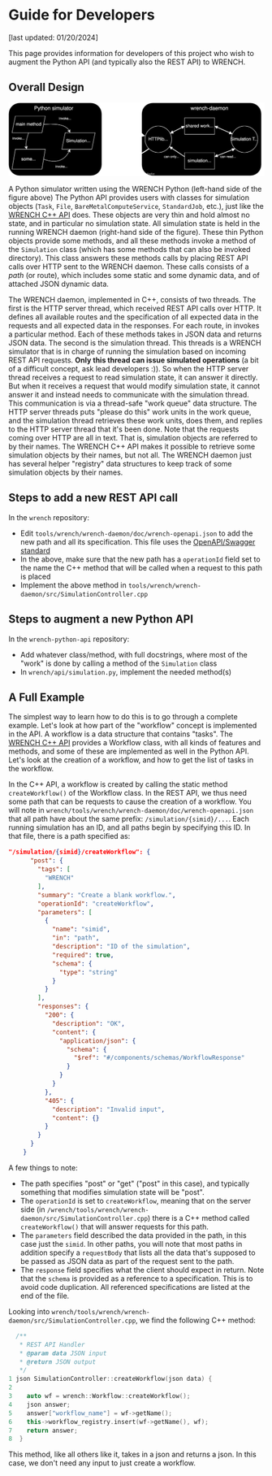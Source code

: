 # Guide for Developers

[last updated: 01/20/2024]

This page provides information for developers of this project who wish to augment the Python API (and typically also the REST API) to WRENCH. 

## Overall Design

![image](./overall_architecture.svg) 


A Python simulator written using the WRENCH Python (left-hand side of the figure above) The Python API provides users with classes for simulation objects (`Task`, `File`, `BareMetalComputeService`, `StandardJob`, etc.), just like the [WRENCH C++ API](https://wrench-project.org/wrench/latest/api_developer.html) does. These objects are very thin and hold almost no state, and in particular no simulation state. All simulation state is held in the running WRENCH daemon (right-hand side of the figure). These thin Python objects provide some methods, and all these methods invoke a method of the `Simulation` class (which has some methods that can also be invoked directory).  This class answers these methods calls by placing REST API calls over HTTP sent to the WRENCH daemon.  These calls consists of a *path* (or route), which includes some static and some dynamic data, and of attached JSON dynamic data. 

The WRENCH daemon, implemented in C++, consists of two threads. The first is the HTTP server thread, which received REST API calls over HTTP. It defines all available routes and the specification of all expected data in the requests and all expected data in the responses. For each route, in invokes a particular method. Each of these methods takes in JSON data and returns JSON data.  The second is the simulation thread. This threads is a WRENCH simulator that is in charge of running the simulation based on incoming REST API requests. **Only this thread can issue simulated operations** (a bit of a difficult concept, ask lead developers :)).  So when the HTTP server thread receives a request to read simulation state, it can answer it directly. But when it receives a request that would modify simulation state, it cannot answer it and instead needs to communicate with the simulation thread.  This communication is via a thread-safe "work queue" data structure. The HTTP server threads puts "please do this" work units in the work queue, and the simulation thread retrieves these work units, does them, and replies to the HTTP server thread that it's been done.  Note that the requests coming over HTTP are all in text. That is, simulation objects are referred to by their names.  The WRENCH C++ API makes it possible to retrieve some simulation objects by their names, but not all.  The WRENCH daemon just has several helper "registry" data structures to keep track of some simulation objects by their names. 

## Steps to add a new REST API call

In the `wrench` repository:

  - Edit `tools/wrench/wrench-daemon/doc/wrench-openapi.json` to add the new path and all its specification. This file uses the [OpenAPI/Swagger standard](https://swagger.io/specification/)
  - In the above, make sure that the new path has a `operationId` field set to the name the C++ method that will be called when a request to this path is placed
  - Implement the above method in `tools/wrench/wrench-daemon/src/SimulationController.cpp`

## Steps to augment a new Python API 

In the `wrench-python-api` repository:

  - Add whatever class/method, with full docstrings, where most of the "work" is done by calling a method of the `Simulation` class
  - In `wrench/api/simulation.py`, implement the needed method(s)


## A Full Example

The simplest way to learn how to do this is to go through a complete example. Let's look at how part of the "workflow" concept is implemented in the API. A workflow is a data structure that contains "tasks". The [WRENCH C++ API](https://wrench-project.org/wrench/latest/api_developer.html) provides a Workflow class, with all kinds of features and methods, and some of these are implemented as well in the Python API.  Let's look at the creation of a workflow, and how to get the list of tasks in the workflow.

In the C++ API, a workflow is created by calling the static method `createWorkflow()` of the
Workflow class. In the REST API, we thus need some path that can be
requests to cause the creation of a workflow. You will note in
`wrench/tools/wrench/wrench-daemon/doc/wrench-openapi.json` that all path
have about the same prefix: `/simulation/{simid}/...`. Each running simulation
has an ID, and all paths begin by specifying this ID. In that file, there is a path specified as:

```json
"/simulation/{simid}/createWorkflow": {
      "post": {
        "tags": [ 
          "WRENCH"
        ],  
        "summary": "Create a blank workflow.",
        "operationId": "createWorkflow",
        "parameters": [
          {
            "name": "simid",
            "in": "path",
            "description": "ID of the simulation",
            "required": true,
            "schema": { 
              "type": "string"
            } 
          } 
        ],
        "responses": { 
          "200": {
            "description": "OK",
            "content": {
              "application/json": {
                "schema": {
                  "$ref": "#/components/schemas/WorkflowResponse"
                } 
              }     
            }       
          },      
          "405": {
            "description": "Invalid input",
            "content": {}
          }
        }
      }
    }
```

A few things to note:

  - The path specifies "post" or "get" ("post" in this case), and typically something that modifies simulation state will be "post". 
  - The `operationId` is set to `createWorkflow`, meaning that on the server side (in `/wrench/tools/wrench/wrench-daemon/src/SimulationController.cpp`) there is a C++ method called `createWorkflow()` that will answer requests for this path.
  - The `parameters` field described the data provided in the path, in this case just the `simid`. In other paths, you will note that most paths in addition specify a `requestBody` that lists all the data that's supposed to be passed as JSON data as part of the request sent to the path.
  - The `response` field specifies what the client should expect in return. Note that the `schema` is provided as a reference to a specification. This is to avoid code duplication. All referenced specifications are listed at the end of the file. 


Looking into  `wrench/tools/wrench/wrench-daemon/src/SimulationController.cpp`, we find the following
C++ method:

```cpp
  /**
   * REST API Handler
   * @param data JSON input
   * @return JSON output
   */
1 json SimulationController::createWorkflow(json data) {
2
3    auto wf = wrench::Workflow::createWorkflow();
4    json answer;
5    answer["workflow_name"] = wf->getName();
6    this->workflow_registry.insert(wf->getName(), wf);
7    return answer;
8  }
```

This method, like all others like it, takes in a json and returns a json. In this case, we don't need any input to just create a workflow. 

